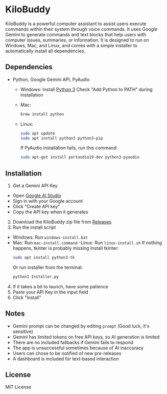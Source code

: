 # KiloBuddy

KiloBuddy is a powerful computer assistant to assist users execute commands within their system through voice commands. It uses Google Gemini to generate commands and text blocks that help users with computer issues, summaries, or information. It is designed to run on Windows, Mac, and Linux, and comes with a simple installer to automatically install all dependencies.

## Dependencies
- Python, Google Gemini API, PyAudio
  - Windows:
    Install [Python 3](https://python.org)
    Check "Add Python to PATH" during installation
  - Mac:
    ```bash
    brew install python
    ```
  - Linux:
    ```bash
    sudo apt update
    sudo apt install python3 python3-pip
    ```
    
    If PyAudio installation fails, run this command:
    ```bash
    sudo apt-get install portaudio19-dev python3-pyaudio
    ```
## Installation

1. Get a Gemini API Key
  - Open [Google AI Studio](https://aistudio.google.com/apikey)
  - Sign in with your Google account
  - Click "Create API key"
  - Copy the API key when it generates
2. Download the KiloBuddy zip file from [Releases](https://github.com/MichaelCreel/KiloBuddy/releases)
3. Run the install script
  - Windows:
    Run `windows-install.bat`
  - Mac:
    Run `mac-install.command`
  -Linux:
    Run `linux-install.sh`
    If nothing happens, tkinter is probably missing
    Install tkinter:
    ```bash
    sudo apt install python3-tk
    ```
    Or run installer from the terminal:
    ```bash
    python3 Installer.py
    ```
4. If it takes a bit to launch, have some patience
5. Paste your API Key in the input field
6. Click "Install"

## Notes

- Gemini prompt can be changed by editing `prompt` (Good luck, it's sensitive)
- Gemini has limited tokens on free API keys, so AI generation is limited
- There are no included fallbacks if Gemini fails to respond
- The app is unsuccessful sometimes because of AI inaccuracy
- Users can chose to be notified of new pre-releases
- A dashboard is included for text-based interaction

## License

MIT License
